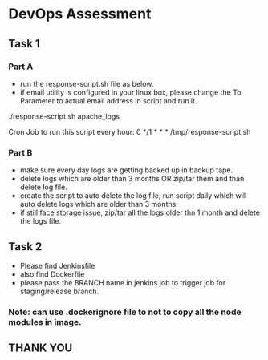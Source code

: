 # DevOps Assessment


## Task 1

### Part A

* run the response-script.sh file as below.
* if email utility is configured in your linux box, please change the To Parameter to actual email address in script and run it.

./response-script.sh apache_logs

Cron Job to run this script every hour: 
0 */1 * * * /tmp/response-script.sh

### Part B

* make sure every day logs are getting backed up in backup tape.
* delete logs which are older than 3 months OR zip/tar them and than delete log file.
* create the script to auto delete the log file, run script daily which will auto delete logs which are older than 3 months.
* if still face storage issue, zip/tar all the logs older thn 1 month and delete the logs file.

## Task 2

* Please find Jenkinsfile
* also find Dockerfile
* please pass the BRANCH name in jenkins job to trigger job for staging/release branch.

### Note: can use .dockerignore file to not to copy all the node modules in image.

## THANK YOU
